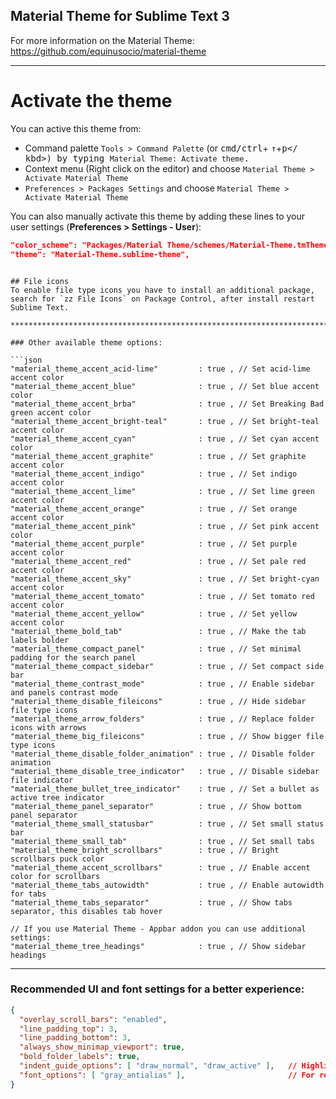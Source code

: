 ## Material Theme for Sublime Text 3

For more information on the Material Theme: https://github.com/equinusocio/material-theme

**********************************************************************************************

# Activate the theme

You can active this theme from:
- Command palette `Tools > Command Palette` (or <kbd>cmd/ctrl</kbd>+ <kbd>↑</kbd>+<kbd>p</
kbd>) by typing `Material Theme: Activate theme`. 
- Context menu (Right click on the editor) and choose `Material Theme > Activate Material Theme`
- `Preferences > Packages Settings` and choose `Material Theme > Activate Material Theme`

You can also manually activate this theme by adding these lines to your user settings (**Preferences > Settings - User**):

```json
"color_scheme": "Packages/Material Theme/schemes/Material-Theme.tmTheme",
"theme": "Material-Theme.sublime-theme",
```
```

## File icons
To enable file type icons you have to install an additional package, search for `zz File Icons` on Package Control, after install restart Sublime Text.

**********************************************************************************************

### Other available theme options:

```json
"material_theme_accent_acid-lime"         : true , // Set acid-lime accent color
"material_theme_accent_blue"              : true , // Set blue accent color
"material_theme_accent_brba"              : true , // Set Breaking Bad green accent color
"material_theme_accent_bright-teal"       : true , // Set bright-teal accent color
"material_theme_accent_cyan"              : true , // Set cyan accent color
"material_theme_accent_graphite"          : true , // Set graphite accent color
"material_theme_accent_indigo"            : true , // Set indigo accent color
"material_theme_accent_lime"              : true , // Set lime green accent color
"material_theme_accent_orange"            : true , // Set orange accent color
"material_theme_accent_pink"              : true , // Set pink accent color
"material_theme_accent_purple"            : true , // Set purple accent color
"material_theme_accent_red"               : true , // Set pale red accent color
"material_theme_accent_sky"               : true , // Set bright-cyan accent color
"material_theme_accent_tomato"            : true , // Set tomato red accent color
"material_theme_accent_yellow"            : true , // Set yellow accent color
"material_theme_bold_tab"                 : true , // Make the tab labels bolder
"material_theme_compact_panel"            : true , // Set minimal padding for the search panel
"material_theme_compact_sidebar"          : true , // Set compact side bar
"material_theme_contrast_mode"            : true , // Enable sidebar and panels contrast mode
"material_theme_disable_fileicons"        : true , // Hide sidebar file type icons
"material_theme_arrow_folders"            : true , // Replace folder icons with arrows
"material_theme_big_fileicons"            : true , // Show bigger file type icons
"material_theme_disable_folder_animation" : true , // Disable folder animation
"material_theme_disable_tree_indicator"   : true , // Disable sidebar file indicator
"material_theme_bullet_tree_indicator"    : true , // Set a bullet as active tree indicator
"material_theme_panel_separator"          : true , // Show bottom panel separator
"material_theme_small_statusbar"          : true , // Set small status bar
"material_theme_small_tab"                : true , // Set small tabs
"material_theme_bright_scrollbars"        : true , // Bright scrollbars puck color
"material_theme_accent_scrollbars"        : true , // Enable accent color for scrollbars
"material_theme_tabs_autowidth"           : true , // Enable autowidth for tabs
"material_theme_tabs_separator"           : true , // Show tabs separator, this disables tab hover 

// If you use Material Theme - Appbar addon you can use additional settings:
"material_theme_tree_headings"            : true , // Show sidebar headings
```

**********************************************************************************************

### Recommended UI and font settings for a better experience:

```json
{
  "overlay_scroll_bars": "enabled",
  "line_padding_top": 3,
  "line_padding_bottom": 3,
  "always_show_minimap_viewport": true,
  "bold_folder_labels": true,
  "indent_guide_options": [ "draw_normal", "draw_active" ],   // Highlight active indent
  "font_options": [ "gray_antialias" ],                       // For retina Mac
}
```

